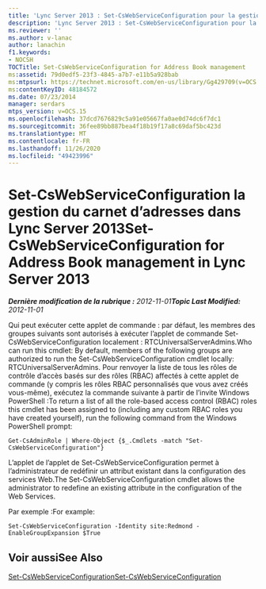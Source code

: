 ```yaml
---
title: 'Lync Server 2013 : Set-CsWebServiceConfiguration pour la gestion du carnet d’adresses'
description: 'Lync Server 2013 : Set-CsWebServiceConfiguration pour la gestion du carnet d’adresses.'
ms.reviewer: ''
ms.author: v-lanac
author: lanachin
f1.keywords:
- NOCSH
TOCTitle: Set-CsWebServiceConfiguration for Address Book management
ms:assetid: 79d0edf5-23f3-4845-a7b7-e11b5a928bab
ms:mtpsurl: https://technet.microsoft.com/en-us/library/Gg429709(v=OCS.15)
ms:contentKeyID: 48184572
ms.date: 07/23/2014
manager: serdars
mtps_version: v=OCS.15
ms.openlocfilehash: 37dcd7676829c5a91e05667fa0ae0d74dc6f7dc1
ms.sourcegitcommit: 36fee89bb887bea4f18b19f17a8c69daf5bc423d
ms.translationtype: MT
ms.contentlocale: fr-FR
ms.lasthandoff: 11/26/2020
ms.locfileid: "49423996"
---
```

# <a name="set-cswebserviceconfiguration-for-address-book-management-in-lync-server-2013"></a><span data-ttu-id="1c5eb-103">Set-CsWebServiceConfiguration la gestion du carnet d’adresses dans Lync Server 2013</span><span class="sxs-lookup"><span data-stu-id="1c5eb-103">Set-CsWebServiceConfiguration for Address Book management in Lync Server 2013</span></span>

<div data-xmlns="http://www.w3.org/1999/xhtml">

<div class="topic" data-xmlns="http://www.w3.org/1999/xhtml" data-msxsl="urn:schemas-microsoft-com:xslt" data-cs="https://msdn.microsoft.com/">

<div data-asp="https://msdn2.microsoft.com/asp">



</div>

<div id="mainSection">

<div id="mainBody"><span data-ttu-id="1c5eb-104">

<span> </span></span><span class="sxs-lookup"><span data-stu-id="1c5eb-104">

<span> </span></span></span>

<span data-ttu-id="1c5eb-105">_**Dernière modification de la rubrique :** 2012-11-01_</span><span class="sxs-lookup"><span data-stu-id="1c5eb-105">_**Topic Last Modified:** 2012-11-01_</span></span>

<span data-ttu-id="1c5eb-106">Qui peut exécuter cette applet de commande : par défaut, les membres des groupes suivants sont autorisés à exécuter l’applet de commande Set-CsWebServiceConfiguration localement : RTCUniversalServerAdmins.</span><span class="sxs-lookup"><span data-stu-id="1c5eb-106">Who can run this cmdlet: By default, members of the following groups are authorized to run the Set-CsWebServiceConfiguration cmdlet locally: RTCUniversalServerAdmins.</span></span> <span data-ttu-id="1c5eb-107">Pour renvoyer la liste de tous les rôles de contrôle d’accès basés sur des rôles (RBAC) affectés à cette applet de commande (y compris les rôles RBAC personnalisés que vous avez créés vous-même), exécutez la commande suivante à partir de l’invite Windows PowerShell :</span><span class="sxs-lookup"><span data-stu-id="1c5eb-107">To return a list of all the role-based access control (RBAC) roles this cmdlet has been assigned to (including any custom RBAC roles you have created yourself), run the following command from the Windows PowerShell prompt:</span></span>

    Get-CsAdminRole | Where-Object {$_.Cmdlets -match "Set-CsWebServiceConfiguration"}

<span data-ttu-id="1c5eb-108">L’applet de l’applet de Set-CsWebServiceConfiguration permet à l’administrateur de redéfinir un attribut existant dans la configuration des services Web.</span><span class="sxs-lookup"><span data-stu-id="1c5eb-108">The Set-CsWebServiceConfiguration cmdlet allows the administrator to redefine an existing attribute in the configuration of the Web Services.</span></span>

<span data-ttu-id="1c5eb-109">Par exemple :</span><span class="sxs-lookup"><span data-stu-id="1c5eb-109">For example:</span></span>

    Set-CsWebServiceConfiguration -Identity site:Redmond -EnableGroupExpansion $True

<div>

## <a name="see-also"></a><span data-ttu-id="1c5eb-110">Voir aussi</span><span class="sxs-lookup"><span data-stu-id="1c5eb-110">See Also</span></span>


[<span data-ttu-id="1c5eb-111">Set-CsWebServiceConfiguration</span><span class="sxs-lookup"><span data-stu-id="1c5eb-111">Set-CsWebServiceConfiguration</span></span>](https://docs.microsoft.com/powershell/module/skype/Set-CsWebServiceConfiguration)  
  

<span data-ttu-id="1c5eb-112"></div>

</div>

<span> </span>

</div>

</div>

</span><span class="sxs-lookup"><span data-stu-id="1c5eb-112"></div>

</div>

<span> </span>

</div>

</div>

</span></span></div>


